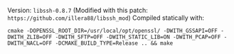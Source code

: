Version: `libssh-0.8.7` (Modified with this patch: `https://github.com/illera88/libssh_mod`) 
Compiled statically with:
```
cmake -DOPENSSL_ROOT_DIR=/usr/local/opt/openssl/ -DWITH_GSSAPI=OFF -DWITH_ZLIB=OFF -DWITH_SFTP=OFF -DWITH_STATIC_LIB=ON -DWITH_PCAP=OFF -DWITH_NACL=OFF -DCMAKE_BUILD_TYPE=Release .. && make
```
